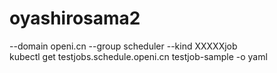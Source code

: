 # oyashirosama2
--domain openi.cn --group scheduler --kind XXXXXjob  
kubectl get testjobs.schedule.openi.cn testjob-sample -o yaml  
